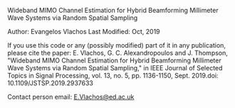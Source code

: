 Wideband MIMO Channel Estimation for Hybrid Beamforming Millimeter Wave Systems via Random Spatial Sampling

Author: Evangelos Vlachos Last Modified: Oct, 2019

If you use this code or any (possibly modified) part of it in any publication, please cite the paper: E. Vlachos, G. C. Alexandropoulos and J. Thompson, "Wideband MIMO Channel Estimation for Hybrid Beamforming Millimeter Wave Systems via Random Spatial Sampling," in IEEE Journal of Selected Topics in Signal Processing, vol. 13, no. 5, pp. 1136-1150, Sept. 2019.doi: 10.1109/JSTSP.2019.2937633

Contact person email: E.Vlachos@ed.ac.uk
